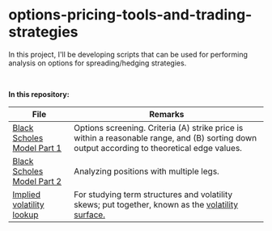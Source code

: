 # options-pricing-tools-and-trading-strategies

In this project, I'll be developing scripts that can be used for performing analysis on options for spreading/hedging strategies. 

<br> 

**In this repository:**

| File | Remarks |
|--|--|
| [Black Scholes Model Part 1](https://github.com/kevinhhl/options-pricing-tools-and-trading-strategies/blob/main/Black_Scholes_Merton_Model_Part1_Screening_YF_for_theoretical_edges.ipynb) | Options screening. Criteria (A) strike price is within a reasonable range, and (B) sorting down output according to theoretical edge values. |
|[Black Scholes Model Part 2](https://github.com/kevinhhl/options-pricing-tools-and-trading-strategies/blob/main/Black_Scholes_Merton_Model_Part2_Position_Analysis.ipynb)| Analyzing positions with multiple legs. |
|[Implied volatility lookup](https://github.com/kevinhhl/options-pricing-tools-and-trading-strategies/blob/main/Implied_Volatility_Lookup_tool.ipynb) | For studying term structures and volatility skews; put together, known as the [volatility surface.](https://www.investopedia.com/articles/stock-analysis/081916/volatility-surface-explained.asp)|


